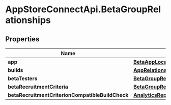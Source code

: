 # AppStoreConnectApi.BetaGroupRelationships

## Properties

Name | Type | Description | Notes
------------ | ------------- | ------------- | -------------
**app** | [**BetaAppLocalizationRelationshipsApp**](BetaAppLocalizationRelationshipsApp.md) |  | [optional] 
**builds** | [**AppRelationshipsBuilds**](AppRelationshipsBuilds.md) |  | [optional] 
**betaTesters** | [**BetaGroupRelationshipsBetaTesters**](BetaGroupRelationshipsBetaTesters.md) |  | [optional] 
**betaRecruitmentCriteria** | [**BetaGroupRelationshipsBetaRecruitmentCriteria**](BetaGroupRelationshipsBetaRecruitmentCriteria.md) |  | [optional] 
**betaRecruitmentCriterionCompatibleBuildCheck** | [**AnalyticsReportInstanceRelationshipsSegments**](AnalyticsReportInstanceRelationshipsSegments.md) |  | [optional] 


